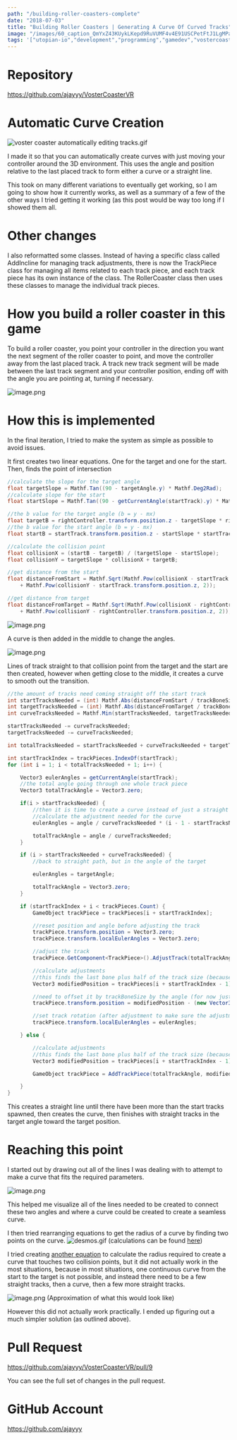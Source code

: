 ```yaml
---
path: "/building-roller-coasters-complete"
date: "2018-07-03"
title: "Building Roller Coasters | Generating A Curve Of Curved Tracks"
image: "/images/60_caption_QmYxZ43KUykLKepd9RuVUMF4v4E91USCPetFtJ1LgMPaai"
tags: '["utopian-io","development","programming","gamedev","vostercoaster"]'
---
```


# Repository
https://github.com/ajayyy/VosterCoasterVR

# Automatic Curve Creation

![voster coaster automatically editing tracks.gif](/images/QmYxZ43KUykLKepd9RuVUMF4v4E91USCPetFtJ1LgMPaai)

I made it so that you can automatically create curves with just moving your controller around the 3D environment. This uses the angle and position relative to the last placed track to form either a curve or a straight line.

This took on many different variations to eventually get working, so I am going to show how it currently works, as well as a summary of a few of the other ways I tried getting it working (as this post would be way too long if I showed them all.

# Other changes

I also reformatted some classes. Instead of having a specific class called AddIncline for managing track adjustments, there is now the TrackPiece class for managing all items related to each track piece, and each track piece has its own instance of the class. The RollerCoaster class then uses these classes to manage the individual track pieces.

# How you build a roller coaster in this game

To build a roller coaster, you point your controller in the direction you want the next segment of the roller coaster to point, and move the controller away from the last placed track. A track new track segment will be made between the last track segment and your controller position, ending off with the angle you are pointing at, turning if necessary.

![image.png](/images/Qmf4FvA1bN1av1qP5ftP3Yu1SHZ9hTYVhZmjVFBwjKsfP6)

# How this is implemented

In the final iteration, I tried to make the system as simple as possible to avoid issues.

It first creates two linear equations. One for the target and one for the start. Then, finds the point of intersection

```c#
//calculate the slope for the target angle
float targetSlope = Mathf.Tan((90 - targetAngle.y) * Mathf.Deg2Rad);
//calculate slope for the start
float startSlope = Mathf.Tan((90 - getCurrentAngle(startTrack).y) * Mathf.Deg2Rad);

//the b value for the target angle (b = y - mx)
float targetB = rightController.transform.position.z - targetSlope * rightController.transform.position.x;
//the b value for the start angle (b = y - mx)
float startB = startTrack.transform.position.z - startSlope * startTrack.transform.position.x;

//calculate the collision point
float collisionX = (startB - targetB) / (targetSlope - startSlope);
float collisionY = targetSlope * collisionX + targetB;

//get distance from the start
float distanceFromStart = Mathf.Sqrt(Mathf.Pow(collisionX - startTrack.transform.position.x, 2) 
    + Mathf.Pow(collisionY - startTrack.transform.position.z, 2));

//get distance from target
float distanceFromTarget = Mathf.Sqrt(Mathf.Pow(collisionX - rightController.transform.position.x, 2) 
    + Mathf.Pow(collisionY - rightController.transform.position.z, 2));
```

![image.png](/images/QmYVyFcnUGQwcjbBfxkoAe5XrKMHQj1CrjvcdBHb8DERNN)

A curve is then added in the middle to change the angles.

![image.png](/images/QmRwvLsrJZBidogmqMwvyPJ1FcLJKx6QNy16n38SNRRkb4)

Lines of track straight to that collision point from the target and the start are then created, however when getting close to the middle, it creates a curve to smooth out the transition.

```c#
//the amount of tracks need coming straight off the start track
int startTracksNeeded = (int) Mathf.Abs(distanceFromStart / trackBoneSize / 9f);
int targetTracksNeeded = (int) Mathf.Abs(distanceFromTarget / trackBoneSize / 9f);
int curveTracksNeeded = Mathf.Min(startTracksNeeded, targetTracksNeeded);

startTracksNeeded -= curveTracksNeeded;
targetTracksNeeded -= curveTracksNeeded;

int totalTracksNeeded = startTracksNeeded + curveTracksNeeded + targetTracksNeeded;

int startTrackIndex = trackPieces.IndexOf(startTrack);
for (int i = 1; i < totalTracksNeeded + 1; i++) {

    Vector3 eulerAngles = getCurrentAngle(startTrack);
    //the total angle going through one whole track piece
    Vector3 totalTrackAngle = Vector3.zero;

    if(i > startTracksNeeded) {
        //then it is time to create a curve instead of just a straight line coming off the start track
        //calculate the adjustment needed for the curve
        eulerAngles = angle / curveTracksNeeded * (i - 1 - startTracksNeeded) + getCurrentAngle(startTrack);

        totalTrackAngle = angle / curveTracksNeeded;
    }

    if (i > startTracksNeeded + curveTracksNeeded) {
        //back to straight path, but in the angle of the target

        eulerAngles = targetAngle;

        totalTrackAngle = Vector3.zero;
    }

    if (startTrackIndex + i < trackPieces.Count) {
        GameObject trackPiece = trackPieces[i + startTrackIndex];

        //reset position and angle before adjusting the track
        trackPiece.transform.position = Vector3.zero;
        trackPiece.transform.localEulerAngles = Vector3.zero;

        //adjust the track
        trackPiece.GetComponent<TrackPiece>().AdjustTrack(totalTrackAngle);

        //calculate adjustments
        //this finds the last bone plus half of the track size (because position is based off the center of the object
        Vector3 modifiedPosition = trackPieces[i + startTrackIndex - 1].transform.Find("Bottom_Rail/Joint_3_3/Joint_1_3/Joint_2_4/Joint_3_4/Joint_4_3/Joint_5_3/Joint_6_3/Joint_7_3/Joint_8_3/Joint_9_3/Joint_10_3").position;

        //need to offset it by trackBoneSize by the angle (for now just with y part of angle
        trackPiece.transform.position = modifiedPosition - (new Vector3(Mathf.Sin(eulerAngles.y * Mathf.Deg2Rad), 0, Mathf.Cos(eulerAngles.y * Mathf.Deg2Rad)) * (trackBoneSize * 5));

        //set track rotation (after adjustment to make sure the adjustment process goes well)
        trackPiece.transform.localEulerAngles = eulerAngles;

    } else {

        //calculate adjustments
        //this finds the last bone plus half of the track size (because position is based off the center of the object
        Vector3 modifiedPosition = trackPieces[i + startTrackIndex - 1].transform.Find("Bottom_Rail/Joint_3_3/Joint_1_3/Joint_2_4/Joint_3_4/Joint_4_3/Joint_5_3/Joint_6_3/Joint_7_3/Joint_8_3/Joint_9_3/Joint_10_3").position;

        GameObject trackPiece = AddTrackPiece(totalTrackAngle, modifiedPosition, eulerAngles);

    }
}
```

This creates a straight line until there have been more than the start tracks spawned, then creates the curve, then finishes with straight tracks in the target angle toward the target position.

# Reaching this point

I started out by drawing out all of the lines I was dealing with to attempt to make a curve that fits the required parameters.

![image.png](/images/QmZTvsFPN9eMBR1dFwjoSkWMR5PLtDeg5w1mHxqdBERtT2)

This helped me visualize all of the lines needed to be created to connect these two angles and where a curve could be created to create a seamless curve.

I then tried rearranging equations to get the radius of a curve by finding two points on the curve.
![desmos.gif](/images/QmYVzu3Y9eWh8qSQr2Jb9kFdWEnvS7UxapKaycZSTTNHaL)
(calculations can be found [here](https://www.desmos.com/calculator/qqu6so5sfv))

I tried creating [another equation](https://www.desmos.com/calculator/wfjan8fdby) to calculate the radius required to create a curve that touches two collision points, but it did not actually work in the most situations, because in most situations, one continuous curve from the start to the target is not possible, and instead there need to be a few straight tracks, then a curve, then a few more straight tracks.

![image.png](/images/QmQfg3bFAmDN5Msx6a8HiJT3hxz2AqguSsGfrBnaaTFEgG)
(Approximation of what this would look like)

However this did not actually work practically. I ended up figuring out a much simpler solution (as outlined above).

# Pull Request
https://github.com/ajayyy/VosterCoasterVR/pull/9

You can see the full set of changes in the pull request.

# GitHub Account
https://github.com/ajayyy